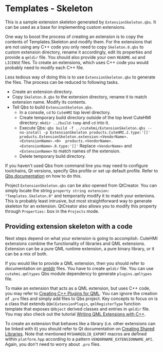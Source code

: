 # Templates - Skeleton

This is a sample extension skeleton generated by `ExtensionSkeleton.qbs`. It can be used as a base for implementing custom
extensions.

One way to boost the process of creating an extension is to copy the contents of Templates.Skeleton and modify them. For the
extensions that are not using any C++ code you only need to copy `Skeleton.0.qbs` to custom extension directory, rename it
accordingly, edit its properties and provide a `qmldir` file. You should also provide your own `README.md` and `LICENSE` files. To
create an extensions, which uses C++ code you would probably need to modify each C++ file.

Less tedious way of doing this is to use `ExtensionSkeleton.qbs` to generate the files. The process can be reduced to following
tasks.

- Create an extension directory.
- Copy `Skeleton.0.qbs` to the extension directory, rename it to match extension name. Modify its contents.
- Tell Qbs to build `ExtensionSkeleton.qbs`.
    - In a console, `cd` to `CuteHMI` top level directory.
    - Create temporary build directory outside of the top level CuteHMI directory: `mkdir ../build-temp` and `cd` into it.
    - Execute Qbs: `qbs build -f ../cutehmi/ExtensionSkeleton.qbs --no-install -p ExtensionSkeleton products.CuteHMI.2.type:'[]' products.ExtensionSkeleton.extension:<VendorName>.<ExtensionName>.<0>  products.<VendorName>.<ExtensionName>.0.type:'[]'`
      Replace `<VendorName>` and `<ExtensionName>` to match names of the extension.
    - Delete temporary build directory.

If you haven't used Qbs from command line you may need to configure toolchains, Qt versions, specify Qbs profile or set up default
profile. Refer to [Qbs documentation](https://doc.qt.io/qbs/qt-versions.html) on how to do this.

Project `ExtensionSkeleton.qbs` can be also opened from QtCreator. You can simply locate the string
`property string extension: "Templates.Skeleton.0"` and temporarily modify it to match your extenions. This is probably least
intrusive, but most straightforward way to generate skeleton for an extension. QtCreator also allows you to modify this property
through `Properties:` box in the `Projects` mode.


## Providing extension skeleton with a code

Next steps depend on what your extension is going to accomplish. CuteHMI
extensions combine the functionality of libraries and QML extensions. Extension
can be a pure QML runtime extension, a pure binary library, or it can be a mix
of both.

If you would like to provide a QML extension, then you should refer to
documentation on [qmldir](https://doc.qt.io/qt-5/qtqml-modules-qmldir.html)
files. You have to create `qmldir` file. You can use `cutehmi.qmltypes` Qbs
module dependency to generate `plugins.qmltypes` file.

To make an extension that acts as a QML extension, but uses C++ code, you may
refer to [Creating C++ Plugins for QML](https://doc.qt.io/qt-5/qtqml-modules-cppplugins.html).
You can ignore the creation of `.pro` files and simply add files to Qbs project.
Key concepts to focus on is a class that extends `QQmlExtensionPlugin`,
`qmlRegisterType` function template that exposes `QObject` derived classes and
entries in `qmldir` file. You may also check out the tutorial
[Writing QML Extensions with C++](https://doc.qt.io/qt-5/qtqml-tutorials-extending-qml-example.html).

To create an extension that behaves like a library (i.e. other extensions can be
linked with it) you should refer to Qt documentation on
[Creating Shared Libraries](https://doc.qt.io/qt-5/sharedlibrary.html).
Note that mentioned `MYSHAREDLIB_EXPORT` macros are defined within
`platform.hpp` according to a pattern `VENDORNAME_EXTENSIONNAME_API`. Again,
you don't need to worry about `.pro` files.
